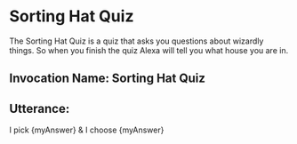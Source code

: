 # Sorting Hat Quiz 

The Sorting Hat Quiz is a quiz that asks you questions about wizardly things. So when you finish the quiz Alexa will tell you what house you are in.

## Invocation Name: Sorting Hat Quiz

## Utterance: 

I pick {myAnswer} & I choose {myAnswer}
